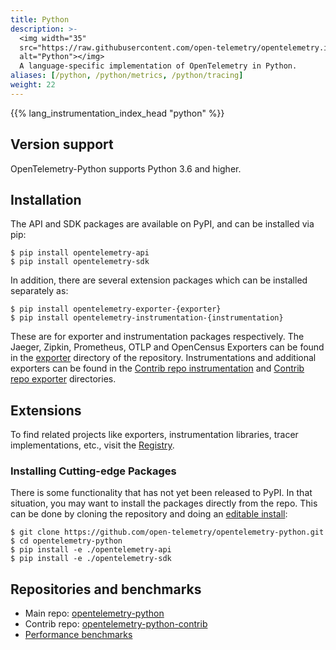 ```yaml
---
title: Python
description: >-
  <img width="35"
  src="https://raw.githubusercontent.com/open-telemetry/opentelemetry.io/main/iconography/32x32/Python_SDK.svg"
  alt="Python"></img>
  A language-specific implementation of OpenTelemetry in Python.
aliases: [/python, /python/metrics, /python/tracing]
weight: 22
---
```


{{% lang_instrumentation_index_head "python" %}}

## Version support

OpenTelemetry-Python supports Python 3.6 and higher.

## Installation

The API and SDK packages are available on PyPI, and can be installed via pip:

```console
$ pip install opentelemetry-api
$ pip install opentelemetry-sdk
```

In addition, there are several extension packages which can be installed
separately as:

```console
$ pip install opentelemetry-exporter-{exporter}
$ pip install opentelemetry-instrumentation-{instrumentation}
```

These are for exporter and instrumentation packages respectively. The Jaeger,
Zipkin, Prometheus, OTLP and OpenCensus Exporters can be found in the
[exporter](https://github.com/open-telemetry/opentelemetry-python/blob/main/exporter/)
directory of the repository. Instrumentations and additional exporters can be found in the
[Contrib repo instrumentation](https://github.com/open-telemetry/opentelemetry-python-contrib/tree/main/instrumentation)
and [Contrib repo exporter](https://github.com/open-telemetry/opentelemetry-python-contrib/tree/main/exporter)
directories.

## Extensions

To find related projects like exporters, instrumentation libraries, tracer
implementations, etc., visit the [Registry](/registry/?s=python).

### Installing Cutting-edge Packages

There is some functionality that has not yet been released to PyPI. In that
situation, you may want to install the packages directly from the repo. This can
be done by cloning the repository and doing an [editable
install](https://pip.pypa.io/en/stable/reference/pip_install/#editable-installs):

```console
$ git clone https://github.com/open-telemetry/opentelemetry-python.git
$ cd opentelemetry-python
$ pip install -e ./opentelemetry-api
$ pip install -e ./opentelemetry-sdk
```

## Repositories and benchmarks

- Main repo: [opentelemetry-python](https://github.com/open-telemetry/opentelemetry-python)
- Contrib repo: [opentelemetry-python-contrib][]
- [Performance benchmarks][]

[opentelemetry-python-contrib]: https://github.com/open-telemetry/opentelemetry-python-contrib
[Performance benchmarks]: https://open-telemetry.github.io/opentelemetry-python/benchmarks/
